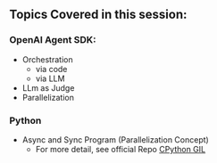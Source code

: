 ## **Topics Covered in this session:**

### **OpenAI Agent SDK:**
- Orchestration
    * via code
    * via LLM
- LLm as Judge
- Parallelization


### **Python**

- Async and Sync Program (Parallelization Concept)
    - For more detail, see official Repo [CPython GIL](https://github.com/panaversity/learn-modern-ai-python/tree/main/00_python_colab/17_cpython_gil)

